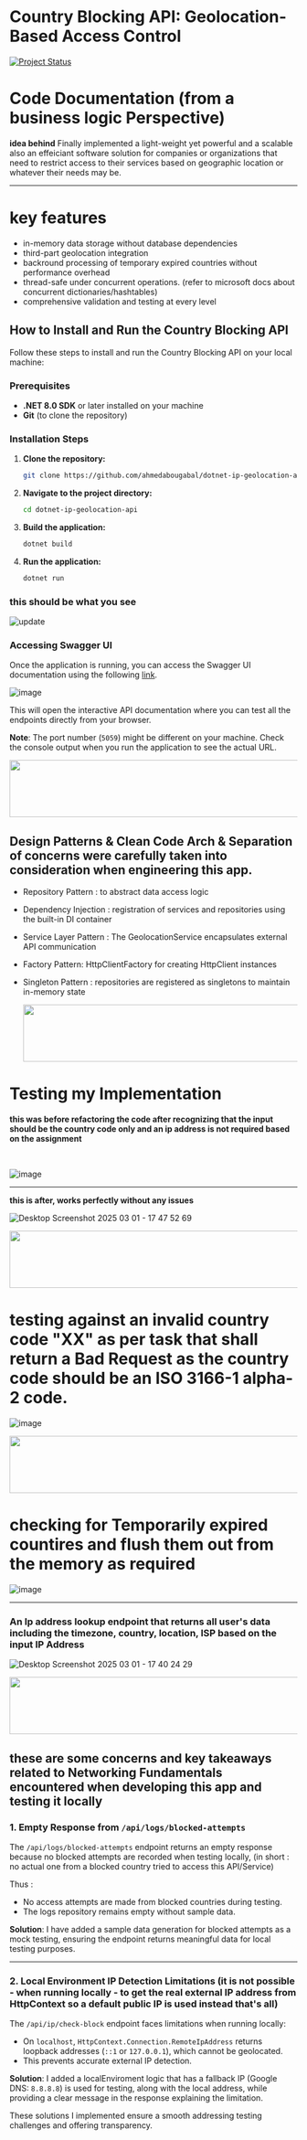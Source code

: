 # Country Blocking API: Geolocation-Based Access Control

[![Project Status](https://img.shields.io/badge/status-Complete%20%2F%20Implemented-brightgreen?style=for-the-badge)](https://github.com/yourusername/mernStackMilestoneProject_ITI)

# Code Documentation (from a business logic Perspective)

**__idea behind__**
Finally implemented a light-weight yet powerful and a scalable also an effeiciant software solution for companies or organizations that need to restrict access to their services based on geographic location or whatever their needs may be.

---

# key features 
- in-memory data storage without database dependencies
- third-part geolocation integration
- backround processing of temporary expired countries without performance overhead
- thread-safe under concurrent operations. (refer to microsoft docs about concurrent dictionaries/hashtables)
- comprehensive validation and testing at every level


## How to Install and Run the Country Blocking API

Follow these steps to install and run the Country Blocking API on your local machine:

### Prerequisites
- **.NET 8.0 SDK** or later installed on your machine
- **Git** (to clone the repository)

### Installation Steps

1. **Clone the repository:**

    ```bash
    git clone https://github.com/ahmedabougabal/dotnet-ip-geolocation-api.git
    ```

2. **Navigate to the project directory:**

    ```bash
    cd dotnet-ip-geolocation-api
    ```

3. **Build the application:**

    ```bash
    dotnet build
    ```

4. **Run the application:**

    ```bash
    dotnet run
    ```


### this should be what you see
![update](https://github.com/user-attachments/assets/2f4050c9-4108-4524-9520-6de744910b34)


### Accessing Swagger UI


Once the application is running, you can access the Swagger UI documentation using the following [link](http://localhost:5059/swagger/index.html).


![image](https://github.com/user-attachments/assets/b5a31154-5eaa-4d16-a27b-57a466e757e3)



This will open the interactive API documentation where you can test all the endpoints directly from your browser.

**Note**: The port number (`5059`) might be different on your machine. Check the console output when you run the application to see the actual URL.


  <img src="https://github.com/Govindv7555/Govindv7555/blob/main/49e76e0596857673c5c80c85b84394c1.gif" width="1000px" height="100px">

## Design Patterns & Clean Code Arch & Separation of concerns were carefully taken into consideration when engineering this app.

- Repository Pattern :  to abstract data access logic
- Dependency Injection : registration of services and repositories using the built-in DI container
- Service Layer Pattern : The GeolocationService encapsulates external API communication
- Factory Pattern: HttpClientFactory for creating HttpClient instances
- Singleton Pattern :  repositories are registered as singletons to maintain in-memory state


  <img src="https://github.com/Govindv7555/Govindv7555/blob/main/49e76e0596857673c5c80c85b84394c1.gif" width="1000px" height="100px">


# Testing my Implementation  
**this was before refactoring the code after recognizing that the input should be the country code only and an ip address is not required based on the assignment**

<br />


![image](https://github.com/user-attachments/assets/3b82a0bd-9fc9-4b4d-a038-381fd0d7777d)

---
**this is after, works perfectly without any issues**

![Desktop Screenshot 2025 03 01 - 17 47 52 69](https://github.com/user-attachments/assets/0fb60a0a-3977-4ca8-92fb-f200e79df65a)




  <img src="https://github.com/Govindv7555/Govindv7555/blob/main/49e76e0596857673c5c80c85b84394c1.gif" width="1000px" height="100px">


# testing against an invalid country code "XX" as per task that shall return a Bad Request as the country code should be an ISO 3166-1 alpha-2 code. 

![image](https://github.com/user-attachments/assets/165a0846-03e1-4059-a31b-b4dc680e973c)

  <img src="https://github.com/Govindv7555/Govindv7555/blob/main/49e76e0596857673c5c80c85b84394c1.gif" width="1000px" height="100px">

# checking for Temporarily expired countires and flush them out from the memory as required
![image](https://github.com/user-attachments/assets/b79db62e-9188-4ad8-b619-37ca5a430a3d)

---
### An Ip address lookup endpoint that returns all user's data including the timezone, country, location, ISP based on the input IP Address

![Desktop Screenshot 2025 03 01 - 17 40 24 29](https://github.com/user-attachments/assets/dfd9028e-bbe9-42ac-9d71-47afa0b5b878)



  <img src="https://github.com/Govindv7555/Govindv7555/blob/main/49e76e0596857673c5c80c85b84394c1.gif" width="1000px" height="100px">

## these are some concerns and key takeaways related to Networking Fundamentals encountered when developing this app and testing it locally  

### 1. Empty Response from `/api/logs/blocked-attempts`
The `/api/logs/blocked-attempts` endpoint returns an empty response because no blocked attempts are recorded when testing locally, (in short : no actual one from a blocked country tried to access this API/Service) 

Thus :
- No access attempts are made from blocked countries during testing.
- The logs repository remains empty without sample data.

**Solution**: 
I have added a sample data generation for blocked attempts as a mock testing, ensuring the endpoint returns meaningful data for local testing purposes.

---

### 2. Local Environment IP Detection Limitations (it is not possible - when running locally - to get the real external IP address from HttpContext so a default public IP is used instead that's all)
The `/api/ip/check-block` endpoint faces limitations when running locally:

- On `localhost`, `HttpContext.Connection.RemoteIpAddress` returns loopback addresses (`::1` or `127.0.0.1`), which cannot be geolocated.
- This prevents accurate external IP detection.

**Solution**: 
I added a localEnviroment logic that has a fallback IP (Google DNS: `8.8.8.8`) is used for testing, along with the local address, while providing a clear message in the response explaining the limitation.

These solutions I implemented ensure a smooth addressing testing challenges and offering transparency.



